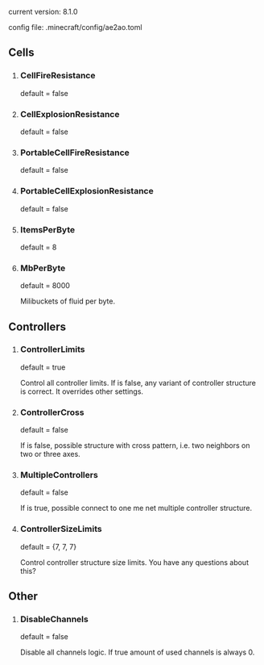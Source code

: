 current version: 8.1.0

config file: .minecraft/config/ae2ao.toml


## Cells

1. ### CellFireResistance

   default = false

2. ### CellExplosionResistance

   default = false

3. ### PortableCellFireResistance

   default = false

4. ### PortableCellExplosionResistance

   default = false

5. ### ItemsPerByte

   default = 8

6. ### MbPerByte

   default = 8000

   Milibuckets of fluid per byte.


## Controllers

1. ### ControllerLimits

    default = true 

    Control all controller limits. If is false,
any variant of controller structure is correct.
It overrides other settings.

2. ### ControllerCross

    default = false

    If is false, possible structure with cross
pattern, i.e. two neighbors on two or three axes.

3. ### MultipleControllers

    default = false

    If is true, possible connect to one me net
multiple controller structure.

4. ### ControllerSizeLimits
    
    default = {7, 7, 7}

    Control controller structure size limits.
You have any questions about this?

## Other
1. ### DisableChannels

    default = false

   Disable all channels logic. If true amount 
of used channels is always 0.